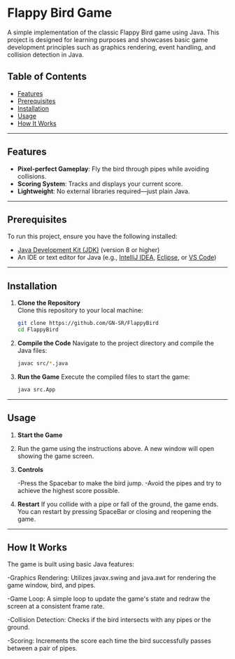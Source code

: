 # Flappy Bird Game

A simple implementation of the classic Flappy Bird game using Java. This project is designed for learning purposes and showcases basic game development principles such as graphics rendering, event handling, and collision detection in Java.

## Table of Contents
- [Features](#features)
- [Prerequisites](#prerequisites)
- [Installation](#installation)
- [Usage](#usage)
- [How It Works](#how-it-works)


---

## Features
- **Pixel-perfect Gameplay**: Fly the bird through pipes while avoiding collisions.
- **Scoring System**: Tracks and displays your current score.
- **Lightweight**: No external libraries required—just plain Java.

---

## Prerequisites
To run this project, ensure you have the following installed:
- [Java Development Kit (JDK)](https://www.oracle.com/java/technologies/javase-downloads.html) (version 8 or higher)
- An IDE or text editor for Java (e.g., [IntelliJ IDEA](https://www.jetbrains.com/idea/), [Eclipse](https://www.eclipse.org/), or [VS Code](https://code.visualstudio.com/))

---

## Installation
1. **Clone the Repository**  
   Clone this repository to your local machine:
   
   ```bash
   git clone https://github.com/GN-SR/FlappyBird
   cd FlappyBird
   ```

2. **Compile the Code**
   Navigate to the project directory and compile the Java files:

   ```bash
   javac src/*.java
   ```

3. **Run the Game**
   Execute the compiled files to start the game:
   ```bash
   java src.App
   ```
---

## Usage
1. **Start the Game**
2. 
    Run the game using the instructions above. A new window will open showing the game screen.

3. **Controls**

    -Press the Spacebar to make the bird jump.
    -Avoid the pipes and try to achieve the highest score possible.
   
3. **Restart**
    If you collide with a pipe or fall of the ground, the game ends. You can restart by pressing SpaceBar or closing and reopening the game.

---

## How It Works

   The game is built using basic Java features:

   -Graphics Rendering: Utilizes javax.swing and java.awt for rendering the game window, bird, and pipes.
   
   -Game Loop: A simple loop to update the game's state and redraw the screen at a consistent frame rate.
   
   -Collision Detection: Checks if the bird intersects with any pipes or the ground.
   
   -Scoring: Increments the score each time the bird successfully passes between a pair of pipes.

